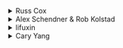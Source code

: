 <details>
<summary>
Russ Cox
</summary>

Since the maximum problem size is fairly small, it makes sense to just calculate the corresponding roman number for each page number, and count letters.

The tricky part is generating the roman numbers. The key insight is that roman numbers are not much different than our own decimal digits. The two differences are that the set of digits changes depending on which decimal place we're worrying about, and that sometimes a "digit" is multiple letters or no letters (in the case of zero). So for example, in the ones place 7 is written "VII" and in the tens place "LXX", and so on, but it's always the same format: the letter for 5 and then two occurrences of the letter for 1.

We use a lookup table called "encode" to encode each digit, translating from the letters for the ones place to the letters for the place that we care about. The "romandigit" function takes care of each digit, and the "roman" function strings them all together.

```cpp
/*
PROG: preface
ID: rsc001
*/

#include <stdio.h>
#include <stdlib.h>
#include <string.h>
#include <assert.h>

static char *encode[] = {
	"", "I", "II", "III", "IV",
	"V", "VI", "VII", "VIII", "IX",
};

char*
romandigit(int d, char *ivx)
{
	char *s, *p;
	static char str[10];

	for(s=encode[d%10], p=str; *s; s++, p++) {
		switch(*s){
		case 'I':
			*p = ivx[0];
			break;
		case 'V':
			*p = ivx[1];
			break;
		case 'X':
			*p = ivx[2];
			break;
		}
	}
	*p = '\0';
	return str;
}

char*
roman(int n)
{
	static char buf[20];

	strcpy(buf, "");
	strcat(buf, romandigit(n/1000, "M"));
	strcat(buf, romandigit(n/100,  "CDM"));
	strcat(buf, romandigit(n/10,   "XLC"));
	strcat(buf, romandigit(n,      "IVX"));
	return buf;
}

void
main(void)
{
	FILE *fin, *fout;
	int i, n;
	char *s;
	int count[256];

	fin = fopen("preface.in", "r");
	fout = fopen("preface.out", "w");
	assert(fin != NULL && fout != NULL);

	fscanf(fin, "%d", &n);

	for(s="IVXLCDM"; *s; s++)
		count[*s] = 0;

	for(i=1; i<=n; i++)
		for(s=roman(i); *s; s++)
			count[*s]++;

	for(s="IVXLCDM"; *s; s++)
		if(count[*s])
			fprintf(fout, "%c %d\n", *s, count[*s]);

	exit(0);
}
```

</details>

<details>
<summary>
Alex Schendner & Rob Kolstad
</summary>

While you certainly can find out what the Roman numerals are, the problem does not ask for that information and the program can be made simpler if you only keep track of how many for each digit there are. 

*Rob Kolstad simplified the program slightly.*

```cpp
#include <fstream.h>

int     Ig = 0;
int     Vg = 0;
int     Xg = 0;
int     Lg = 0;
int     Cg = 0;
int     Dg = 0;
int     Mg = 0;

inline void 
roman (int x)
{
    int     I = 0;
    int     V = 0;
    int     X = 0;
    int     L = 0;
    int     C = 0;
    int     D = 0;
    int     M = 0;
    for ( ; x >= 1000; ++M, x -= 1000);
    for ( ; x >= 500; ++D, x -= 500);
    for ( ; x >= 100; ++C, x -= 100);
    for ( ; x >= 50; ++L, x -= 50);
    for ( ; x >= 10; ++X, x -= 10);
    for ( ; x >= 5; ++V, x -= 5);
    for ( ; x >= 1; ++I, x -= 1);

    while (D > 0 && (C / 4) > 0) {
	--D; C -= 4; ++M; ++C;
    }
    while (C >= 4) {
	C -= 4; ++D; ++C;
    }
    while (L > 0 && (X / 4) > 0) {
	--L; X -= 4; ++C; ++X;
    }
    while (X >= 4) {
	X -= 4; ++L; ++X;
    }
    while (V > 0 && (I / 4) > 0) {
	--V; I -= 4; ++X; ++I;
    }
    while (I >= 4) {
	I -= 4; ++V; ++I;
    }
    Ig += I;
    Vg += V;
    Xg += X;
    Lg += L;
    Cg += C;
    Dg += D;
    Mg += M;
    return;
}

int 
main ()
{

    int     n;
    ifstream filein ("preface.in");
    filein >> n;
    filein.close ();

    for (int loop = 1; loop <= n; ++loop) {
	roman (loop);
    }

    ofstream fileout ("preface.out");
    if (Ig != 0) {
	fileout << 'I' << ' ' << Ig << endl;
    }
    if (Vg != 0) {
	fileout << 'V' << ' ' << Vg << endl;
    }
    if (Xg != 0) {
	fileout << 'X' << ' ' << Xg << endl;
    }
    if (Lg != 0) {
	fileout << 'L' << ' ' << Lg << endl;
    }
    if (Cg != 0) {
	fileout << 'C' << ' ' << Cg << endl;
    }
    if (Dg != 0) {
	fileout << 'D' << ' ' << Dg << endl;
    }
    if (Mg != 0) {
	fileout << 'M' << ' ' << Mg << endl;
    }
    fileout.close ();

    return (0);
}
```

</details>

<details>
<summary>
lifuxin
</summary>

Similar to Alex's program, this one is simpler in some ways. We can treat those things like "IX" or "IV" as another positive number. We will just use the number to try every number in the ns array. I also used match1 and match2 to save the corresponding letter of each number in ns.

```cpp
#include <stdio.h>
int     ns[] =
   {1000, 900, 500, 400, 100, 90, 50,  40, 10,  9,   5,  4,   1};
   //"M"  "CM" "D"  "CD" "C" "XC" "L" "XL" "X" "IX" "V" "IV" "I"
char    rs[] = {"IVXLCDM"};
int     match1[] = {6, 4, 5, 4, 4, 2, 3, 2, 2, 0, 1, 0, 0};
int     match2[] = {-1, 6, -1, 5, -1, 4, -1, 3, -1, 2, -1, 1, -1};
int     n;
int     counts[7];

void 
count (int num)
{
    int     sct[] = {3, 1, 1, 1, 3, 1, 1, 1, 3, 1, 1, 1, 3};
    int     i, j = 0;
    for (i = 0; i < 13; i++) {
	while (sct[i] > 0) {
	    if ((num - ns[i]) >= 0) {
		num -= ns[i];
		counts[match1[i]]++;
		if (match2[i] >= 0)
		    counts[match2[i]]++;
		sct[i]--;
	    }
	    else
		break;
	}
    }
}

void 
main ()
{
    FILE   *fp = fopen ("preface.in", "r");
    FILE   *wfp = fopen ("preface.out", "w");
    int     i;
    fscanf (fp, "%d", &n);
    for (i = 0; i < 7; i++)
	counts[i] = 0;
    for (i = 1; i <= n; i++)
	count (i);
    for (i = 0; i < 7; i++) {
	if (counts[i])
	    fprintf (wfp, "%c %d\n", rs[i], counts[i]);
    }
    fclose (fp);
    fclose (wfp);
}
```

</details>

<details>
<summary>
Cary Yang
</summary>

Cary Yang sends in this concise solution that works more the way people think about roman numerals, without the 'IV trick':

```cpp
#include <fstream>
using namespace std;
int count[7];
int mult[6] = {5, 2, 5, 2, 5, 2}; // The factors between consecutive roman
				  // numeral letter values.
char roman[] = "IVXLCDM";
int vals[7] = {1, 5, 10, 50, 100, 500, 1000};

int main() {
    ofstream fout ("preface.out");
    ifstream fin ("preface.in");
    int n;
    fin >> n;

    for (int i = 1; i <= n; i++) {
	for (int j = 0, temp = i; temp != 0; j++) {
             // If there are more than three of the current letter.
	    if (temp % mult[j] > 3) {
		count[j]++;
                // Checks if it can have a two letter difference
		// (ie. IX instead of IV).
	        if (temp / mult[j] > 0 && i % vals[j + 2] > vals[j + 1]) {
	            count[j + 2]++;
     	            temp -= mult[j];
                } else
		    count[j + 1]++;
	    } else
		count[j] += temp % mult[j];
	    temp /= mult[j];
	}
    }
    for (int i = 0; i < 7; i++)
     if (count[i])
         fout << roman[i] << " " << count[i] << endl;
    return 0;
}
```

</details>
